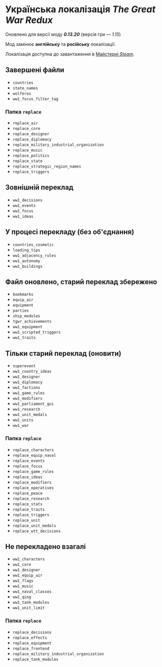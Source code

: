 # Українська локалізація *The Great War Redux*
Оновлено для версії моду ***0.13.20*** (версія гри&nbsp;— *1.15*)

Мод замінює **англійську** та **російську** локалізації.

Локалізація доступна до завантаження в [Майстерні *Steam*](https://steamcommunity.com/workshop/filedetails/?id=2880535545).

## Завершені файли
+ `countries`
+ `state_names`
+ `wolferos`
+ `ww1_focus_filter_tag`

### Папка `replace`
+ `replace_air`
+ `replace_core`
+ `replace_designer`
+ `replace_diplomacy`
+ `replace_military_industrial_organization`
+ `replace_music`
+ `replace_politics`
+ `replace_state`
+ `replace_strategic_region_names`
+ `replace_triggers`

## Зовнішній переклад
+ `ww1_decisions`
+ `ww1_events`
+ `ww1_focus`
+ `ww1_ideas`

## У процесі перекладу (без об'єднання)
+ `countries_cosmetic`
+ `loading_tips`
+ `ww1_adjacency_rules`
+ `ww1_autonomy`
+ `ww1_buildings`

## Файл оновлено, старий переклад збережено
+ `bookmarks`
+ `equip_air`
+ `equipment`
+ `parties`
+ `ship_modules`
+ `tgwr_achievements`
+ `ww1_equipment`
+ `ww1_scripted_triggers`
+ `ww1_traits`

## Тільки старий переклад (оновити)
+ `superevent`
+ `ww1_country_ideas`
+ `ww1_designer`
+ `ww1_diplomacy`
+ `ww1_factions`
+ `ww1_game_rules`
+ `ww1_modifiers`
+ `ww1_parliament_gui`
+ `ww1_research`
+ `ww1_unit_medals`
+ `ww1_units`
+ `ww1_war`

### Папка `replace`
+ `replace_characters`
+ `replace_equip_naval`
+ `replace_events`
+ `replace_focus`
+ `replace_game_rules`
+ `replace_ideas`
+ `replace_modifiers`
+ `replace_operatives`
+ `replace_peace`
+ `replace_research`
+ `replace_stats`
+ `replace_traits`
+ `replace_triggers`
+ `replace_unit`
+ `replace_unit_medals`
+ `replace_wtt_decisions`

## Не перекладено взагалі
+ `ww1_characters`
+ `ww1_core`
+ `ww1_designer`
+ `ww1_equip_air`
+ `ww1_flags`
+ `ww1_music`
+ `ww1_naval_classes`
+ `ww1_qing`
+ `ww1_tank_modules`
+ `ww1_unit_limit`

### Папка `replace`
+ `replace_decisions`
+ `replace_effects`
+ `replace_equipment`
+ `replace_frontend`
+ `replace_military_industrial_organization`
+ `replace_tank_modules`